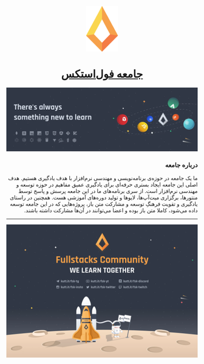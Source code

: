 <p align="center">
  <img height="120px" src="./assets/logo.svg" />
  <br />
  <a href="https://fullstacks.ir">
    <h1 align="center">جامعه فول‌استکس</h1>
  </a>
</p>

<img src="./assets/header.webp" />
<h3 lang="fa" dir="rtl" align="right">درباره جامعه</h3>
<p lang="fa" dir="rtl" align="right">
ما یک جامعه در حوزه‌ی برنامه‌نویسی و مهندسی نرم‌افزار با هدف یادگیری هستیم.
هدف اصلی این جامعه ایجاد بستری حرفه‌ای برای یادگیری عمیق مفاهیم در حوزه توسعه و مهندسی نرم‌افزار است.
از سری برنامه‌های ما در این جامعه پرسش و پاسخ توسط منتورها، برگزاری میت‌آپ‌ها، لایوها و تولید دوره‌های آموزشی هست.
همچنین در راستای یادگیری و تقویت فرهنگِ توسعه و مشارکت متن‌ باز،‌ پروژه‌هایی که در این جامعه توسعه داده می‌شود، کاملا متن باز بوده و اعضا می‌توانند در آن‌ها مشارکت داشته باشند.
</p>
<p>
</p>

---
<img src="./assets/footer.webp" />
